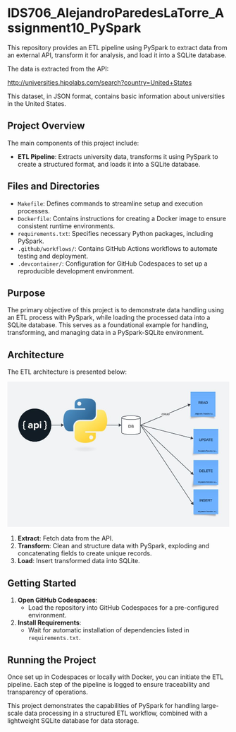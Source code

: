 # IDS706_AlejandroParedesLaTorre_Assignment10_PySpark

This repository provides an ETL pipeline using PySpark to extract data from an external API, transform it for analysis, and load it into a SQLite database.

The data is extracted from the API:

http://universities.hipolabs.com/search?country=United+States

This dataset, in JSON format, contains basic information about universities in the United States.

## Project Overview

The main components of this project include:

- **ETL Pipeline**: Extracts university data, transforms it using PySpark to create a structured format, and loads it into a SQLite database.

## Files and Directories

- `Makefile`: Defines commands to streamline setup and execution processes.
- `Dockerfile`: Contains instructions for creating a Docker image to ensure consistent runtime environments.
- `requirements.txt`: Specifies necessary Python packages, including PySpark.
- `.github/workflows/`: Contains GitHub Actions workflows to automate testing and deployment.
- `.devcontainer/`: Configuration for GitHub Codespaces to set up a reproducible development environment.

## Purpose

The primary objective of this project is to demonstrate data handling using an ETL process with PySpark, while loading the processed data into a SQLite database. This serves as a foundational example for handling, transforming, and managing data in a PySpark-SQLite environment.

## Architecture

The ETL architecture is presented below:

![Architecture Diagram](sql_structure.JPG)

1. **Extract**: Fetch data from the API.
2. **Transform**: Clean and structure data with PySpark, exploding and concatenating fields to create unique records.
3. **Load**: Insert transformed data into SQLite.

## Getting Started

1. **Open GitHub Codespaces**:
   - Load the repository into GitHub Codespaces for a pre-configured environment.
2. **Install Requirements**:
   - Wait for automatic installation of dependencies listed in `requirements.txt`.

## Running the Project

Once set up in Codespaces or locally with Docker, you can initiate the ETL pipeline. Each step of the pipeline is logged to ensure traceability and transparency of operations.

This project demonstrates the capabilities of PySpark for handling large-scale data processing in a structured ETL workflow, combined with a lightweight SQLite database for data storage.